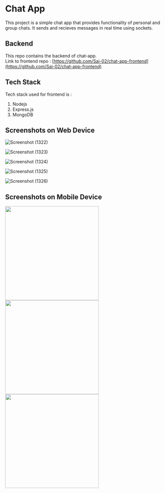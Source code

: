 # Chat App 

This project is a simple chat app that provides functionality of personal and group chats. It sends and recieves messages in real time using sockets.

## Backend

This repo contains the backend of chat-app.<br>
Link to frontend repo : [https://github.com/Sai-02/chat-app-frontend](https://github.com/Sai-02/chat-app-frontend)

## Tech Stack

Tech stack used for frontend is :
1. Nodejs
2. Express.js
3. MongoDB


## Screenshots on Web Device
![Screenshot (1322)](https://user-images.githubusercontent.com/56087847/230717661-7bebc0cc-5ec7-4a96-9c52-00ff52d2b067.png)

![Screenshot (1323)](https://user-images.githubusercontent.com/56087847/230717663-0df8c439-68ca-40e3-86ca-35123eb46c75.png)

![Screenshot (1324)](https://user-images.githubusercontent.com/56087847/230717666-e0be73f2-471e-4781-9041-ad702ab3428f.png)

![Screenshot (1325)](https://user-images.githubusercontent.com/56087847/230717669-e2c8071c-7578-4dce-a20d-76ba54617414.png)

![Screenshot (1326)](https://user-images.githubusercontent.com/56087847/230717697-71b3bcfb-5a79-44d9-8e2d-21ef0cccbf4d.png)


## Screenshots on Mobile Device

<img src="https://user-images.githubusercontent.com/56087847/230717890-217bb1f4-0d66-4970-8a30-424edb8acf72.jpg" width="300" >

<img src="https://user-images.githubusercontent.com/56087847/230717892-2e5aa6f8-8f8b-4689-8ad3-4315fb60110d.jpg" width="300" >

<img src="https://user-images.githubusercontent.com/56087847/230717894-0acb628a-9225-4519-b07c-5502661c0bcf.jpg" width="300" >



